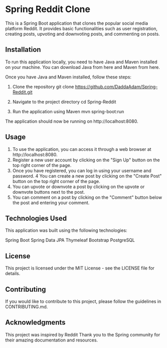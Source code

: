 # Spring Reddit Clone
This is a Spring Boot application that clones the popular social media platform Reddit. It provides basic functionalities such as user registration, creating posts, upvoting and downvoting posts, and commenting on posts.

## Installation
To run this application locally, you need to have Java and Maven installed on your machine. You can download Java from here and Maven from here.

Once you have Java and Maven installed, follow these steps:

1. Clone the repository
git clone https://github.com/DaddaAdam/Spring-Reddit.git

2. Navigate to the project directory
cd Spring-Reddit

3. Run the application using Maven
mvn spring-boot:run

The application should now be running on http://localhost:8080.


## Usage
1. To use the application, you can access it through a web browser at http://localhost:8080.
2. Register a new user account by clicking on the "Sign Up" button on the top right corner of the page.
3. Once you have registered, you can log in using your username and password.
4 You can create a new post by clicking on the "Create Post" button on the top right corner of the page.
5. You can upvote or downvote a post by clicking on the upvote or downvote buttons next to the post.
6. You can comment on a post by clicking on the "Comment" button below the post and entering your comment.

## Technologies Used
This application was built using the following technologies:

Spring Boot
Spring Data JPA
Thymeleaf
Bootstrap
PostgreSQL

## License
This project is licensed under the MIT License - see the LICENSE file for details.

## Contributing
If you would like to contribute to this project, please follow the guidelines in CONTRIBUTING.md.

## Acknowledgments
This project was inspired by Reddit
Thank you to the Spring community for their amazing documentation and resources.

